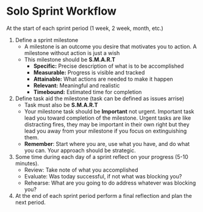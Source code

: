 
# Solo Sprint Workflow

At the start of each sprint period (1 week, 2 week, month, etc.)

1. Define a sprint milestone
	- A milestone is an outcome you desire that motivates you to action. A milestone without action is just a wish
	- This milestone should be **S.M.A.R.T**
		- **Specific:** Precise description of what is to be accomplished
		- **Measurable:** Progress is visible and tracked
		- **Attainable:** What actions are needed to make it happen
		- **Relevant:** Meaningful and realistic
		- **Timebound:** Estimated time for completion
2. Define task aid the milestone (task can be defined as issues arrise)
	- Task must also be **S.M.A.R.T**
	- Your milestone task should be **Important** not urgent. Important task lead you toward completion of the milestone. Urgent tasks are like distracting fires, they may be important in their own right but they lead you away from your milestone if you focus on extinguishing them.
	- **Remember**: Start where you are, use what you have, and do what you can. Your approach should be strategic.
1. Some time during each day of a sprint reflect on your progress (5-10 minutes).
	- Review: Take note of what you accomplished
	- Evaluate: Was today successful, if not what was blocking you?
	- Rehearse: What are you going to do address whatever was blocking you?
2. At the end of each sprint period perform a final reflection and plan the next period.
